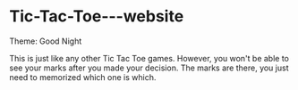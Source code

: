 # Tic-Tac-Toe---website
Theme: Good Night

This is just like any other Tic Tac Toe games. However, you won't be able to see your marks after you made your decision.
The marks are there, you just need to memorized which one is which.
